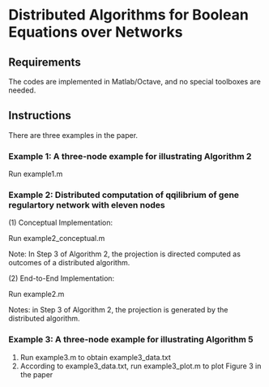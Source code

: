 # Distributed Algorithms for Boolean Equations over Networks

## Requirements

The codes are implemented in Matlab/Octave, and no special toolboxes are needed.

## Instructions

There are three examples in the paper.

### Example 1: A three-node example for illustrating Algorithm 2

Run example1.m

### Example 2: Distributed computation of qqilibrium of gene regulartory network with eleven nodes

(1) Conceptual Implementation: 

Run example2_conceptual.m

Note: In Step 3 of Algorithm 2, the projection is directed computed as outcomes of a distributed algorithm.

(2) End-to-End Implementation: 

Run example2.m

Notes: in Step 3 of Algorithm 2, the projection is generated by the distributed algorithm.

### Example 3: A three-node example for illustrating Algorithm 5
1. Run example3.m to obtain example3_data.txt
2. According to example3_data.txt, run example3_plot.m to plot Figure 3 in the paper
